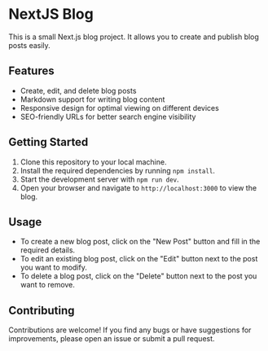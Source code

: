 # NextJS Blog

This is a small Next.js blog project. It allows you to create and publish blog posts easily. 

## Features

- Create, edit, and delete blog posts
- Markdown support for writing blog content
- Responsive design for optimal viewing on different devices
- SEO-friendly URLs for better search engine visibility

## Getting Started

1. Clone this repository to your local machine.
2. Install the required dependencies by running `npm install`.
3. Start the development server with `npm run dev`.
4. Open your browser and navigate to `http://localhost:3000` to view the blog.

## Usage

- To create a new blog post, click on the "New Post" button and fill in the required details.
- To edit an existing blog post, click on the "Edit" button next to the post you want to modify.
- To delete a blog post, click on the "Delete" button next to the post you want to remove.

## Contributing

Contributions are welcome! If you find any bugs or have suggestions for improvements, please open an issue or submit a pull request.
